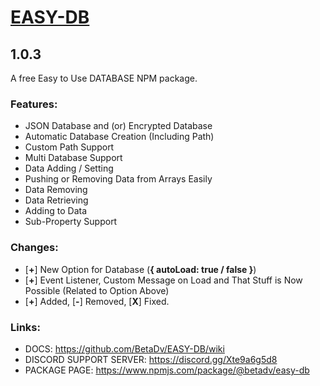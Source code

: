 # [EASY-DB](https://www.npmjs.com/package/@betadv/easy-db)
## 1.0.3
A free Easy to Use DATABASE NPM package.

### Features:
- JSON Database and (or) Encrypted Database
- Automatic Database Creation (Including Path)
- Custom Path Support
- Multi Database Support
- Data Adding / Setting
- Pushing or Removing Data from Arrays Easily
- Data Removing
- Data Retrieving
- Adding to Data
- Sub-Property Support

### Changes:
 - [**+**] New Option for Database (**{ autoLoad: true / false }**)
 - [**+**] Event Listener, Custom Message on Load and That Stuff is Now Possible (Related to Option Above)
 - [**+**] Added, [**-**] Removed, [**X**] Fixed.

### Links:
- DOCS: https://github.com/BetaDv/EASY-DB/wiki
- DISCORD SUPPORT SERVER: https://discord.gg/Xte9a6g5d8
- PACKAGE PAGE: https://www.npmjs.com/package/@betadv/easy-db
